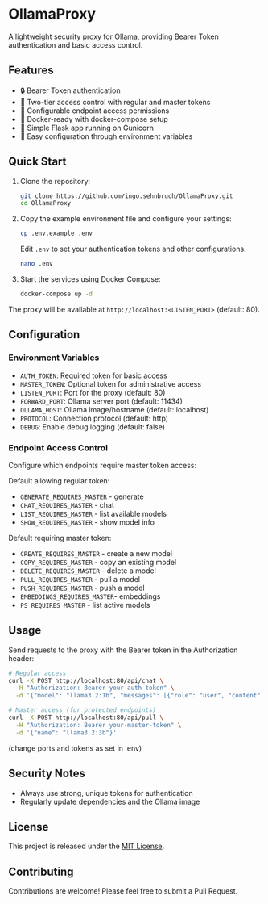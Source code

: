 # OllamaProxy

A lightweight security proxy for [Ollama](https://ollama.ai/), providing Bearer Token authentication and basic access control.

## Features

- 🔒 Bearer Token authentication
- 👑 Two-tier access control with regular and master tokens
- 🎯 Configurable endpoint access permissions
- 🐳 Docker-ready with docker-compose setup
- 🚀 Simple Flask app running on Gunicorn
- 🔧 Easy configuration through environment variables

## Quick Start

1. Clone the repository:
   ```bash
   git clone https://github.com/ingo.sehnbruch/OllamaProxy.git
   cd OllamaProxy
   ```

2. Copy the example environment file and configure your settings:
   ```bash
   cp .env.example .env
   ```

   Edit `.env` to set your authentication tokens and other configurations.
   ```bash
   nano .env
   ```

3. Start the services using Docker Compose:
   ```bash
   docker-compose up -d
   ```

The proxy will be available at `http://localhost:<LISTEN_PORT>` (default: 80).

## Configuration

### Environment Variables

- `AUTH_TOKEN`: Required token for basic access
- `MASTER_TOKEN`: Optional token for administrative access
- `LISTEN_PORT`: Port for the proxy (default: 80)
- `FORWARD_PORT`: Ollama server port (default: 11434)
- `OLLAMA_HOST`: Ollama image/hostname (default: localhost)
- `PROTOCOL`: Connection protocol (default: http)
- `DEBUG`: Enable debug logging (default: false)

### Endpoint Access Control

Configure which endpoints require master token access:

Default allowing regular token:
- `GENERATE_REQUIRES_MASTER` - generate
- `CHAT_REQUIRES_MASTER` - chat
- `LIST_REQUIRES_MASTER` - list available models
- `SHOW_REQUIRES_MASTER` - show model info

Default requiring master token:
- `CREATE_REQUIRES_MASTER` - create a new model
- `COPY_REQUIRES_MASTER` - copy an existing model
- `DELETE_REQUIRES_MASTER` - delete a model
- `PULL_REQUIRES_MASTER` - pull a model
- `PUSH_REQUIRES_MASTER` - push a model
- `EMBEDDINGS_REQUIRES_MASTER`- embeddings
- `PS_REQUIRES_MASTER` - list active models



## Usage

Send requests to the proxy with the Bearer token in the Authorization header:

```bash
# Regular access
curl -X POST http://localhost:80/api/chat \
  -H "Authorization: Bearer your-auth-token" \
  -d '{"model": "llama3.2:1b", "messages": [{"role": "user", "content": "Hello!"}]}'

# Master access (for protected endpoints)
curl -X POST http://localhost:80/api/pull \
  -H "Authorization: Bearer your-master-token" \
  -d '{"name": "llama3.2:3b"}'
```

(change ports and tokens as set in .env)

## Security Notes

- Always use strong, unique tokens for authentication
- Regularly update dependencies and the Ollama image

## License

This project is released under the [MIT License](LICENSE).

## Contributing

Contributions are welcome! Please feel free to submit a Pull Request.